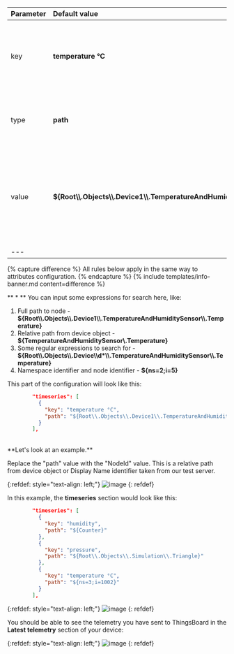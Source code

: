 | **Parameter** | **Default value**                                                                    | **Description**                                                                                                 |
|:--------------|:-------------------------------------------------------------------------------------|-----------------------------------------------------------------------------------------------------------------|
| key           | **temperature °C**                                                                   | Tag, that will be interpreted as telemetry for ThingsBoard platform instance.                                   |
| type          | **path**                                                                             | Source of the value (can be [path](#path-types), [identifier](#identifier-types) or constant).                  |
| value         | **${Root\\\\.Objects\\\\.Device1\\\\.TemperatureAndHumiditySensor\\\\.Temperature}** | Name of the variable in the OPC-UA object is used for looking up the value within a specific variable. ** \* ** |
| ---           |                                                                                      |                                                                                                                 |

{% capture difference %}
All rules below apply in the same way to attributes configuration.
{% endcapture %}
{% include templates/info-banner.md content=difference %}

** \* ** You can input some expressions for search here, like:
1. Full path to node - **${Root\\\\.Objects\\\\.Device1\\\\.TemperatureAndHumiditySensor\\\\.Temperature}**
2. Relative path from device object - **${TemperatureAndHumiditySensor\\.Temperature}** 
3. Some regular expressions to search for - **${Root\\\\.Objects\\\\.Device\\\\d\*\\\\.TemperatureAndHumiditySensor\\\\.Temperature}**
4. Namespace identifier and node identifier - **${ns=2;i=5}**

This part of the configuration will look like this:  

```json
        "timeseries": [
          {
            "key": "temperature °C",
            "path": "${Root\\.Objects\\.Device1\\.TemperatureAndHumiditySensor\\.Temperature}"
          }
        ],
```

<br>
**Let's look at an example.**

Replace the "path" value with the "NodeId" value. This is a relative path from device object or Display Name identifier taken from our test server.
<br>

{:refdef: style="text-align: left;"}
![image](https://img.thingsboard.io/gateway/opc-ua-simulation-server-4.png)
{: refdef}

In this example, the **timeseries** section would look like this:

```json
        "timeseries": [
          {
            "key": "humidity",
            "path": "${Counter}"
          },
          {
            "key": "pressure",
            "path": "${Root\\.Objects\\.Simulation\\.Triangle}"
          },
          {
            "key": "temperature °C",
            "path": "${ns=3;i=1002}"
          }
        ],
```

{:refdef: style="text-align: left;"}
![image](https://img.thingsboard.io/gateway/opc-ua-connector/opc-ua-subsection-time-series-advanced-1-ce.png)
{: refdef}

You should be able to see the telemetry you have sent to ThingsBoard in the **Latest telemetry** section of your device:

{:refdef: style="text-align: left;"}
![image](https://img.thingsboard.io/gateway/gateway-opc-ua-attributes-3.png)
{: refdef}

